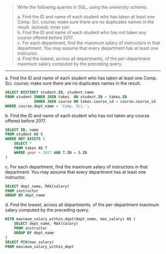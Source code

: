 > Write the following queries in SQL, using the university schema. 
> 
> a. Find the ID and name of each student who has taken at least one Comp. Sci. 
> course; make sure there are no duplicates names in the result. (solved): inner join<br> 
> b. Find the ID and name of each student who has not taken any course offered 
> before 2017. <br>
> c. For each department, find the maximum salary of instructors in that
> department. You may assume that every department has at least one instructor. <br>
> d. Find the lowest, across all departments, of the per-department 
> maximum salary computed by the preceding query. 

--------------------------------

a. Find the ID and name of each student who has taken at least one Comp. Sci. 
course; make sure there are no duplicates names in the result.

```sql
SELECT DISTINCT student.ID, student.name
FROM student INNER JOIN takes  ON student.ID = takes.ID 
             INNER JOIN course ON takes.course_id = course.course_id
WHERE course.dept_name = 'Comp. Sci.';
```

b. Find the ID and name of each student who has not taken any course offered 
before 2017.

```sql
SELECT ID, name 
FROM student AS S
WHERE NOT EXISTS (
    SELECT * 
    FROM takes AS T
    WHERE year < 2017 AND T.ID = S.ID 
)
```

c. For each department, find the maximum salary of instructors in that
department. You may assume that every department has at least one instructor.

```sql
SELECT dept_name, MAX(salary)
FROM instructor
GROUP BY dept_name 
```

d. Find the lowest, across all departments, of the per-department 
maximum salary computed by the preceding query. 

```sql
WITH maximum_salary_within_dept(dept_name, max_salary) AS (
    SELECT dept_name, MAX(salary)
    FROM instructor
    GROUP BY dept_name 
) 
SELECT MIN(max_salary) 
FROM maximum_salary_within_dept
```
